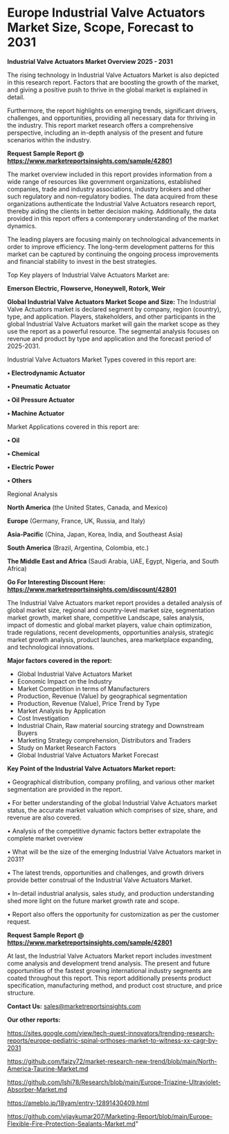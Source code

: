 # Europe Industrial Valve Actuators Market Size, Scope, Forecast to 2031

<Strong> Industrial Valve Actuators Market Overview 2025 - 2031</strong>

The rising technology in Industrial Valve Actuators Market is also depicted in this research report. Factors that are boosting the growth of the market, and giving a positive push to thrive in the global market is explained in detail.

Furthermore, the report highlights on emerging trends, significant drivers, challenges, and opportunities, providing all necessary data for thriving in the industry. This report market research offers a comprehensive perspective, including an in-depth analysis of the present and future scenarios within the industry.

<strong>Request Sample Report @ <a href=https://www.marketreportsinsights.com/sample/42801>https://www.marketreportsinsights.com/sample/42801</a></strong>

The market overview included in this report provides information from a wide range of resources like government organizations, established companies, trade and industry associations, industry brokers and other such regulatory and non-regulatory bodies. The data acquired from these organizations authenticate the Industrial Valve Actuators research report, thereby aiding the clients in better decision making. Additionally, the data provided in this report offers a contemporary understanding of the market dynamics.

The leading players are focusing mainly on technological advancements in order to improve efficiency. The long-term development patterns for this market can be captured by continuing the ongoing process improvements and financial stability to invest in the best strategies.

Top Key players of Industrial Valve Actuators Market are:

<strong>Emerson Electric, Flowserve, Honeywell, Rotork, Weir</strong>

<strong><b>Global Industrial Valve Actuators Market Scope and Size:</b></strong>
The Industrial Valve Actuators market is declared segment by company, region (country), type, and application. Players, stakeholders, and other participants in the global Industrial Valve Actuators market will gain the market scope as they use the report as a powerful resource. The segmental analysis focuses on revenue and product by type and application and the forecast period of 2025-2031.

Industrial Valve Actuators Market Types covered in this report are:

<strong>•  Electrodynamic Actuator

•  Pneumatic Actuator

•  Oil Pressure Actuator

•  Machine Actuator</strong>

Market Applications covered in this report are:

<strong>•  Oil

•  Chemical

•  Electric Power

•  Others</strong> 

Regional Analysis

<strong>North America</strong> (the United States, Canada, and Mexico)

<strong>Europe</strong> (Germany, France, UK, Russia, and Italy)

<strong>Asia-Pacific</strong> (China, Japan, Korea, India, and Southeast Asia)

<strong>South America</strong> (Brazil, Argentina, Colombia, etc.)

<strong>The Middle East and Africa</strong> (Saudi Arabia, UAE, Egypt, Nigeria, and South Africa)

<strong>Go For Interesting Discount Here: <a href=https://www.marketreportsinsights.com/discount/42801>https://www.marketreportsinsights.com/discount/42801</a></strong>

The Industrial Valve Actuators market report provides a detailed analysis of global market size, regional and country-level market size, segmentation market growth, market share, competitive Landscape, sales analysis, impact of domestic and global market players, value chain optimization, trade regulations, recent developments, opportunities analysis, strategic market growth analysis, product launches, area marketplace expanding, and technological innovations.

<strong><b>Major factors covered in the report:</b></strong>
<ul>
  <li>Global Industrial Valve Actuators Market </li>
  <li>Economic Impact on the Industry</li>
  <li>Market Competition in terms of Manufacturers</li>
  <li>Production, Revenue (Value) by geographical segmentation</li>
  <li>Production, Revenue (Value), Price Trend by Type</li>
  <li>Market Analysis by Application</li>
  <li>Cost Investigation</li>
  <li>Industrial Chain, Raw material sourcing strategy and Downstream Buyers</li>
  <li>Marketing Strategy comprehension, Distributors and Traders</li>
  <li>Study on Market Research Factors</li>
  <li>Global Industrial Valve Actuators Market Forecast</li>
</ul>

<strong><b>Key Point of the Industrial Valve Actuators Market report:</b></strong>

• Geographical distribution, company profiling, and various other market segmentation are provided in the report.

• For better understanding of the global Industrial Valve Actuators market status, the accurate market valuation which comprises of size, share, and revenue are also covered.

• Analysis of the competitive dynamic factors better extrapolate the complete market overview

• What will be the size of the emerging Industrial Valve Actuators market in 2031?

• The latest trends, opportunities and challenges, and growth drivers provide better construal of the Industrial Valve Actuators Market.

• In-detail industrial analysis, sales study, and production understanding shed more light on the future market growth rate and scope.

• Report also offers the opportunity for customization as per the customer request.

<strong>Request Sample Report @ <a href=https://www.marketreportsinsights.com/sample/42801>https://www.marketreportsinsights.com/sample/42801</a></strong>

At last, the Industrial Valve Actuators Market report includes investment come analysis and development trend analysis. The present and future opportunities of the fastest growing international industry segments are coated throughout this report. This report additionally presents product specification, manufacturing method, and product cost structure, and price structure.

<strong>Contact Us:</strong>
sales@marketreportsinsights.com

<strong>Our other reports:</strong>

<a href=https://sites.google.com/view/tech-quest-innovators/trending-research-reports/europe-pediatric-spinal-orthoses-market-to-witness-xx-cagr-by-2031>https://sites.google.com/view/tech-quest-innovators/trending-research-reports/europe-pediatric-spinal-orthoses-market-to-witness-xx-cagr-by-2031</a>

<a href=https://github.com/faizy72/market-research-new-trend/blob/main/North-America-Taurine-Market.md>https://github.com/faizy72/market-research-new-trend/blob/main/North-America-Taurine-Market.md</a>

<a href=https://github.com/Ishi78/Research/blob/main/Europe-Triazine-Ultraviolet-Absorber-Market.md>https://github.com/Ishi78/Research/blob/main/Europe-Triazine-Ultraviolet-Absorber-Market.md</a>

<a href=https://ameblo.jp/18yam/entry-12891430409.html>https://ameblo.jp/18yam/entry-12891430409.html</a>

<a href=https://github.com/vijaykumar207/Marketing-Report/blob/main/Europe-Flexible-Fire-Protection-Sealants-Market.md>https://github.com/vijaykumar207/Marketing-Report/blob/main/Europe-Flexible-Fire-Protection-Sealants-Market.md</a>"
